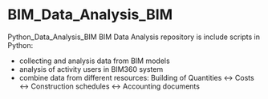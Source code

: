 # BIM_Data_Analysis_BIM
Python_Data_Analysis_BIM
BIM Data Analysis repository is include scripts in Python:
 * collecting and analysis data from BIM models
 * analysis of activity users in BIM360 system
 * combine data from different resources: Building of Quantities <-> Costs <-> Construction schedules <-> Аccounting documents
